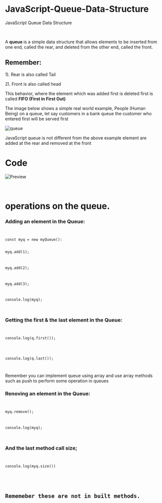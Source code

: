 # JavaScript-Queue-Data-Structure
JavaScript Queue Data Structure

<br> 



<p> A <b> queue </b> is a simple data structure that allows elements to be inserted from one end, called the rear, and deleted from the other end, called the front.</p>
<h2> Remember:</h2>
<p>1). Rear is also called Tail </p>
<p>2). Front is also called head </p>


<p> This behavior, where the element which was added first is deleted first is called <b> FIFO  (First in First Out)</b> </p>

<p> The image below shows a simple real world example, People (Human Being)  on a queue,  let say customers in a bank queue the customer who entered first will be served  first </p>

![queue](https://github.com/HarunHM/JavaScript-Queue-Data-Structure/blob/master/queue.png)


<p> JavaScript queue is not different from the above example element are added at the rear and removed at the front<p>
  
 <h1> Code </h1>
 
 ![Preview](https://github.com/HarunHM/JavaScript-Queue-Data-Structure/blob/master/Screenshot%20from%202020-06-16%2018-05-37.png)
 
 <br> 
 
<h1> operations on the queue.</h1>
<h3>Adding an element in the Queue:</h3> 

<code>
<p>const myq = new myQueue():<br>
<p>myq.add(1); </p>
<p>myq.add(2); </p>
<p>myq.add(3); </p>
<p>console.log(myq);</p>
</code> 

<h3>Getting the first & the last element in the Queue:</h3> 
<code>
<p>console.log(q.first());</p>

<p>console.log(q.last());</p>
</code>


Remember you can implement queue using array and use array methods such as push to perform some operation in queues

<h3>Renoving an element in the Queue:</h3>
<code>
<p>myq.remove();</p>
<p>console.log(myq);</p>
</code>

<h3> And the last method call size;</h3>
<code>
<p>console.log(myq.size())
 </p>


<h2>Rememeber these are not in built methods.</h2>



